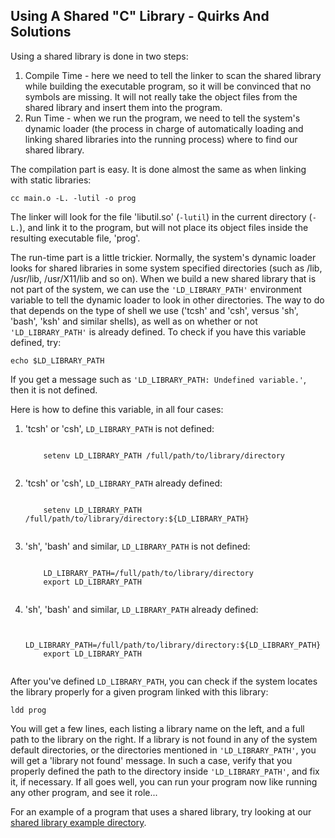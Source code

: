 ## Using A Shared "C" Library - Quirks And Solutions
Using a shared library is done in two steps:

1.  Compile Time - here we need to tell the linker to scan the shared library while building the executable program, so it will be convinced that no symbols are missing. It will not really take the object files from the shared library and insert them into the program.
2.  Run Time - when we run the program, we need to tell the system's dynamic loader (the process in charge of automatically loading and linking shared libraries into the running process) where to find our shared library.

The compilation part is easy. It is done almost the same as when linking with static libraries:  
  
`cc main.o -L. -lutil -o prog`  
  
The linker will look for the file 'libutil.so' (`-lutil`) in the current directory (`-L.`), and link it to the program, but will not place its object files inside the resulting executable file, 'prog'.

The run-time part is a little trickier. Normally, the system's dynamic loader looks for shared libraries in some system specified directories (such as /lib, /usr/lib, /usr/X11/lib and so on). When we build a new shared library that is not part of the system, we can use the `'LD_LIBRARY_PATH'` environment variable to tell the dynamic loader to look in other directories. The way to do that depends on the type of shell we use ('tcsh' and 'csh', versus 'sh', 'bash', 'ksh' and similar shells), as well as on whether or not `'LD_LIBRARY_PATH'` is already defined. To check if you have this variable defined, try:  
  
`echo $LD_LIBRARY_PATH`  
  
If you get a message such as `'LD_LIBRARY_PATH: Undefined variable.'`, then it is not defined.

Here is how to define this variable, in all four cases:

1.  'tcsh' or 'csh', `LD_LIBRARY_PATH` is not defined:  
    
    ```
    
        setenv LD_LIBRARY_PATH /full/path/to/library/directory
        
    ```
    
      
    
2.  'tcsh' or 'csh', `LD_LIBRARY_PATH` already defined:  
    
    ```
    
        setenv LD_LIBRARY_PATH /full/path/to/library/directory:${LD_LIBRARY_PATH}
        
    ```
    
      
    
3.  'sh', 'bash' and similar, `LD_LIBRARY_PATH` is not defined:  
    
    ```
    
        LD_LIBRARY_PATH=/full/path/to/library/directory
        export LD_LIBRARY_PATH
        
    ```
    
      
    
4.  'sh', 'bash' and similar, `LD_LIBRARY_PATH` already defined:  
    
    ```
    
        LD_LIBRARY_PATH=/full/path/to/library/directory:${LD_LIBRARY_PATH}
        export LD_LIBRARY_PATH
        
    ```
    
      
    

After you've defined `LD_LIBRARY_PATH`, you can check if the system locates the library properly for a given program linked with this library:  
  
`ldd prog`  
  
You will get a few lines, each listing a library name on the left, and a full path to the library on the right. If a library is not found in any of the system default directories, or the directories mentioned in `'LD_LIBRARY_PATH'`, you will get a 'library not found' message. In such a case, verify that you properly defined the path to the directory inside `'LD_LIBRARY_PATH'`, and fix it, if necessary. If all goes well, you can run your program now like running any other program, and see it role...

For an example of a program that uses a shared library, try looking at our [shared library example directory](https://docencia.ac.upc.edu/FIB/USO/Bibliografia/shared-lib).